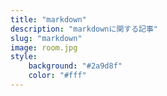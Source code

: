 ```yaml
---
title: "markdown"
description: "markdownに関する記事"
slug: "markdown"
image: room.jpg
style:
    background: "#2a9d8f"
    color: "#fff"
---
```


